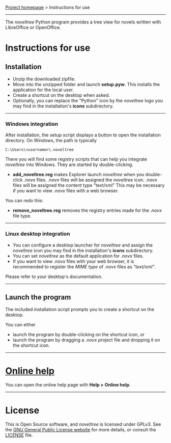 [Project homepage](https://peter88213.github.io/noveltree) > Instructions for use

--- 

The *noveltree* Python program provides a tree view for novels written with LibreOffice or OpenOffice.

# Instructions for use


## Installation

- Unzip the downloaded zipfile.
- Move into the unzipped folder and launch **setup.pyw**. This installs the application for the local user.
- Create a shortcut on the desktop when asked.
- Optionally, you can replace the "Python" icon by the *noveltree* logo you may find in the installation's **icons** subdirectory.

---

### Windows integration

After installation, the setup script displays a button to open the installation directory. On Windows, the path is typically

`C:\Users\<username>\.noveltree`

There you will find some registry scripts that can help you integrate *noveltree* into Windows. They are started by double-clicking.

- **add_noveltree.reg** makes Explorer launch *noveltree* when you double-click *.novx* files. *.novx* files will be assigned the *noveltree* icon. *.novx* files will be assigned the content type "text/xml" This may be necessary if you want to view *.novx* files with a web browser. 

You can redo this:

- **remove_noveltree.reg** removes the registry entries made for the *.novx* file type. 

--- 

### Linux desktop integration

- You can configure a desktop launcher for *noveltree* and assign the *noveltree* icon you may find in the installation's **icons** subdirectory.
- You can set *noveltree* as the default application for *.novx* files.
- If you want to view *.novx* files with your web browser, it is recommended to register the *MIME type* of *.novx* files as *"text/xml"*.

Please refer to your desktop's documentation. 

---

## Launch the program

The included installation script prompts you to create a shortcut on the desktop. 

You can either

- launch the program by double-clicking on the shortcut icon, or
- launch the program by dragging a *.novx* project file and dropping it on the shortcut icon.


--- 

# [Online help](https://peter88213.github.io/noveltree-help/)


You can open the online help page with **Help > Online help**.

--- 

# License

This is Open Source software, and *noveltree* is licensed under GPLv3. See the
[GNU General Public License website](https://www.gnu.org/licenses/gpl-3.0.en.html) for more
details, or consult the [LICENSE](https://github.com/peter88213/noveltree/blob/main/LICENSE) file.

